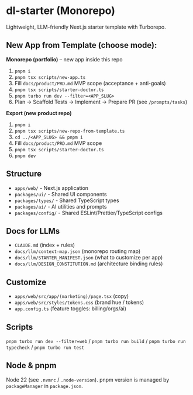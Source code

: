 # dl-starter (Monorepo)

Lightweight, LLM-friendly Next.js starter template with Turborepo.

## New App from Template (choose mode):

**Monorepo (portfolio)** – new app inside this repo
1) `pnpm i`
2) `pnpm tsx scripts/new-app.ts`
3) Fill `docs/product/PRD.md` MVP scope (acceptance + anti-goals)
4) `pnpm tsx scripts/starter-doctor.ts`
5) `pnpm turbo run dev --filter=<APP_SLUG>`
6) Plan → Scaffold Tests → Implement → Prepare PR (see `/prompts/tasks`)

**Export (new product repo)**
1) `pnpm i`  
2) `pnpm tsx scripts/new-repo-from-template.ts`
3) `cd ../<APP_SLUG> && pnpm i`
4) Fill `docs/product/PRD.md` MVP scope
5) `pnpm tsx scripts/starter-doctor.ts`
6) `pnpm dev`

## Structure
- `apps/web/` - Next.js application
- `packages/ui/` - Shared UI components
- `packages/types/` - Shared TypeScript types  
- `packages/ai/` - AI utilities and prompts
- `packages/config/` - Shared ESLint/Prettier/TypeScript configs

## Docs for LLMs
- `CLAUDE.md` (index + rules)  
- `docs/llm/context-map.json` (monorepo routing map)  
- `docs/llm/STARTER_MANIFEST.json` (what to customize per app)
- `docs/llm/DESIGN_CONSTITUTION.md` (architecture binding rules)  

## Customize
- `apps/web/src/app/(marketing)/page.tsx` (copy)  
- `apps/web/src/styles/tokens.css` (brand hue / tokens)  
- `app.config.ts` (feature toggles: billing/orgs/ai)  

## Scripts
`pnpm turbo run dev --filter=web` / `pnpm turbo run build` / `pnpm turbo run typecheck` / `pnpm turbo run test`

## Node & pnpm
Node 22 (see `.nvmrc` / `.node-version`). pnpm version is managed by `packageManager` in `package.json`.
